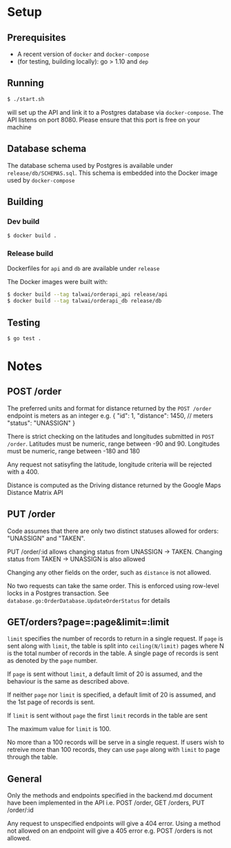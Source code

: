 # Setup
## Prerequisites
- A recent version of `docker` and `docker-compose`
- (for testing, building locally): go > 1.10 and `dep`


## Running
```bash
$ ./start.sh
```

will set up the API and link it to a Postgres database via `docker-compose`. The API listens on 
port 8080. Please ensure that this port is free on your machine 

## Database schema
The database schema used by Postgres is available under `release/db/SCHEMAS.sql`. This schema
is embedded into the Docker image used by `docker-compose`

## Building

### Dev build
```bash
$ docker build .
```

### Release build

Dockerfiles for `api` and `db` are available under `release`

The Docker images were built with:
```bash
$ docker build --tag talwai/orderapi_api release/api
$ docker build --tag talwai/orderapi_db release/db
```

## Testing
```bash
$ go test .
```

# Notes
## POST /order
The preferred units and format for distance returned by the `POST /order` endpoint is meters as an integer e.g. 
{
   "id": 1,
   "distance": 1450, // meters
   "status": "UNASSIGN"
}

There is strict checking on the latitudes and longitudes submitted in `POST /order`. Latitudes must be numeric, range between -90 and 90. Longitudes must be numeric, range between -180 and 180

Any request not satisyfing the latitude, longitude criteria will be rejected with a 400.

Distance is computed as the Driving distance returned by the Google Maps Distance Matrix API


## PUT /order
Code assumes that there are only two distinct statuses allowed for orders: "UNASSIGN" and "TAKEN". 

PUT /order/:id allows changing status from UNASSIGN -> TAKEN. Changing status from TAKEN -> UNASSIGN
is also allowed

Changing any other fields on the order, such as `distance` is not allowed.

No two requests can take the same order. This is enforced using row-level locks in a Postgres transaction. See `database.go:OrderDatabase.UpdateOrderStatus` for details

## GET/orders?page=:page&limit=:limit
`limit` specifies the number of records to return in a single request. 
If `page` is sent along with `limit`, the table is split into `ceiling(N/limit)` pages where N is the total number of records in the table. 
A single page of records is sent as denoted by the `page` number.

If `page` is sent without `limit`, a default limit of 20 is assumed, and the behaviour is the same as described above.

If neither `page` nor `limit` is specified, a default limit of 20 is assumed, and the 1st page of records is sent.

If `limit` is sent without `page` the first `limit` records in the table are sent

The maximum value for `limit` is 100. 

No more than a 100 records will be serve in a single request. If users wish to retreive more than 100 records, they can use `page` along with `limit` to page through the table.

## General
Only the methods and endpoints specified in the backend.md document have been implemented in the API i.e. POST /order, GET /orders, PUT /order/:id

Any request to unspecified endpoints will give a 404 error. Using a method not allowed on an endpoint will give a 405 error e.g. POST /orders is not allowed.

